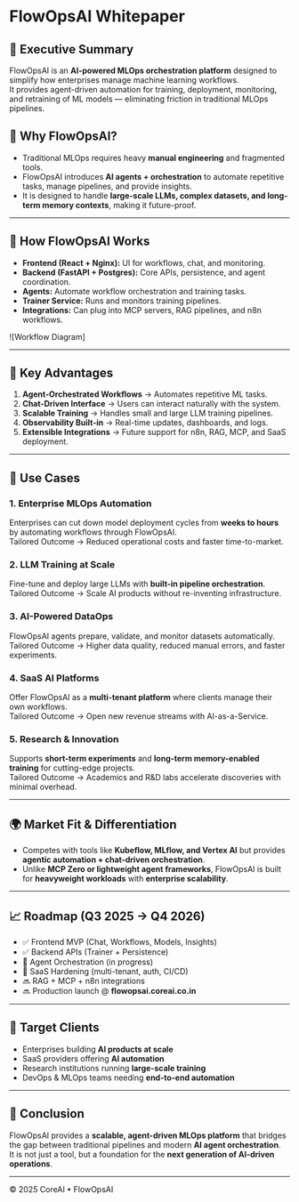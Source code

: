 
# FlowOpsAI Whitepaper

## 🚀 Executive Summary
FlowOpsAI is an **AI-powered MLOps orchestration platform** designed to simplify how enterprises manage machine learning workflows.  
It provides agent-driven automation for training, deployment, monitoring, and retraining of ML models — eliminating friction in traditional MLOps pipelines.

## 📌 Why FlowOpsAI?
- Traditional MLOps requires heavy **manual engineering** and fragmented tools.
- FlowOpsAI introduces **AI agents + orchestration** to automate repetitive tasks, manage pipelines, and provide insights.  
- It is designed to handle **large-scale LLMs, complex datasets, and long-term memory contexts**, making it future-proof.

---

## 🔄 How FlowOpsAI Works
- **Frontend (React + Nginx):** UI for workflows, chat, and monitoring.  
- **Backend (FastAPI + Postgres):** Core APIs, persistence, and agent coordination.  
- **Agents:** Automate workflow orchestration and training tasks.  
- **Trainer Service:** Runs and monitors training pipelines.  
- **Integrations:** Can plug into MCP servers, RAG pipelines, and n8n workflows.

![Workflow Diagram]

---

## 🔑 Key Advantages
1. **Agent-Orchestrated Workflows** → Automates repetitive ML tasks.  
2. **Chat-Driven Interface** → Users can interact naturally with the system.  
3. **Scalable Training** → Handles small and large LLM training pipelines.  
4. **Observability Built-in** → Real-time updates, dashboards, and logs.  
5. **Extensible Integrations** → Future support for n8n, RAG, MCP, and SaaS deployment.

---

## 💼 Use Cases

### 1. Enterprise MLOps Automation
Enterprises can cut down model deployment cycles from **weeks to hours** by automating workflows through FlowOpsAI.  
Tailored Outcome → Reduced operational costs and faster time-to-market.

### 2. LLM Training at Scale
Fine-tune and deploy large LLMs with **built-in pipeline orchestration**.  
Tailored Outcome → Scale AI products without re-inventing infrastructure.

### 3. AI-Powered DataOps
FlowOpsAI agents prepare, validate, and monitor datasets automatically.  
Tailored Outcome → Higher data quality, reduced manual errors, and faster experiments.

### 4. SaaS AI Platforms
Offer FlowOpsAI as a **multi-tenant platform** where clients manage their own workflows.  
Tailored Outcome → Open new revenue streams with AI-as-a-Service.

### 5. Research & Innovation
Supports **short-term experiments** and **long-term memory-enabled training** for cutting-edge projects.  
Tailored Outcome → Academics and R&D labs accelerate discoveries with minimal overhead.

---

## 🌍 Market Fit & Differentiation
- Competes with tools like **Kubeflow, MLflow, and Vertex AI** but provides **agentic automation + chat-driven orchestration**.  
- Unlike **MCP Zero or lightweight agent frameworks**, FlowOpsAI is built for **heavyweight workloads** with **enterprise scalability**.

---

## 📈 Roadmap (Q3 2025 → Q4 2026)
- ✅ Frontend MVP (Chat, Workflows, Models, Insights)
- ✅ Backend APIs (Trainer + Persistence)
- 🚧 Agent Orchestration (in progress)
- 🚧 SaaS Hardening (multi-tenant, auth, CI/CD)
- 🔜 RAG + MCP + n8n integrations
- 🔜 Production launch @ **flowopsai.coreai.co.in**

---

## 👥 Target Clients
- Enterprises building **AI products at scale**
- SaaS providers offering **AI automation**
- Research institutions running **large-scale training**
- DevOps & MLOps teams needing **end-to-end automation**

---

## 📌 Conclusion
FlowOpsAI provides a **scalable, agent-driven MLOps platform** that bridges the gap between traditional pipelines and modern **AI agent orchestration**.  
It is not just a tool, but a foundation for the **next generation of AI-driven operations**.

---

© 2025 CoreAI • FlowOpsAI  
